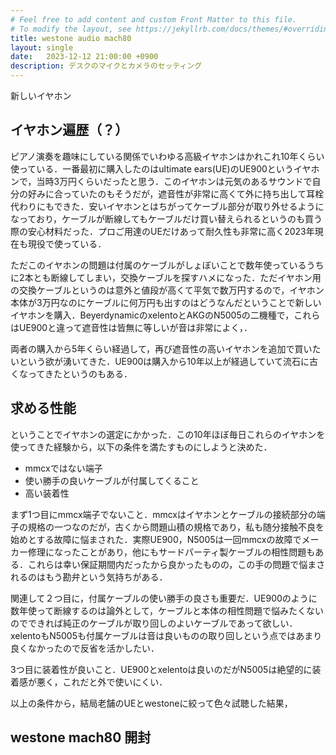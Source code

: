 ```yaml
---
# Feel free to add content and custom Front Matter to this file.
# To modify the layout, see https://jekyllrb.com/docs/themes/#overriding-theme-defaults
title: westone audio mach80
layout: single
date:   2023-12-12 21:00:00 +0900
description: デスクのマイクとカメラのセッティング
---
```


新しいイヤホン


## イヤホン遍歴（？）

ピアノ演奏を趣味にしている関係でいわゆる高級イヤホンはかれこれ10年くらい使っている．一番最初に購入したのはultimate ears(UE)のUE900というイヤホンで，当時3万円くらいだったと思う．このイヤホンは元気のあるサウンドで自分の好みに合っていたのもそうだが，遮音性が非常に高くて外に持ち出して耳栓代わりにもできた．安いイヤホンとはちがってケーブル部分が取り外せるようになっており，ケーブルが断線してもケーブルだけ買い替えられるというのも買う際の安心材料だった．プロご用達のUEだけあって耐久性も非常に高く2023年現在も現役で使っている．

ただこのイヤホンの問題は付属のケーブルがしょぼいことで数年使っているうちに2本とも断線してしまい，交換ケーブルを探すハメになった．ただイヤホン用の交換ケーブルというのは意外と値段が高くて平気で数万円するので，イヤホン本体が3万円なのにケーブルに何万円も出すのはどうなんだということで新しいイヤホンを購入．BeyerdynamicのxelentoとAKGのN5005の二機種で，これらはUE900と違って遮音性は皆無に等しいが音は非常によく，．

両者の購入から5年くらい経過して，再び遮音性の高いイヤホンを追加で買いたいという欲が湧いてきた．UE900は購入から10年以上が経過していて流石に古くなってきたというのもある．

## 求める性能

ということでイヤホンの選定にかかった．この10年ほぼ毎日これらのイヤホンを使ってきた経験から，以下の条件を満たすものにしようと決めた．

- mmcxではない端子
- 使い勝手の良いケーブルが付属してくること
- 高い装着性

まず1つ目にmmcx端子でないこと．mmcxはイヤホンとケーブルの接続部分の端子の規格の一つなのだが，古くから問題山積の規格であり，私も随分接触不良を始めとする故障に悩まされた．実際UE900，N5005は一回mmcxの故障でメーカー修理になったことがあり，他にもサードパーティ製ケーブルの相性問題もある．これらは幸い保証期間内だったから良かったものの，この手の問題で悩まされるのはもう勘弁という気持ちがある．

関連して２つ目に，付属ケーブルの使い勝手の良さも重要だ．UE900のように数年使って断線するのは論外として，ケーブルと本体の相性問題で悩みたくないのでできれば純正のケーブルが取り回しのよいケーブルであって欲しい．xelentoもN5005も付属ケーブルは音は良いものの取り回しという点ではあまり良くなかったので反省を活かしたい．

3つ目に装着性が良いこと．UE900とxelentoは良いのだがN5005は絶望的に装着感が悪く，これだと外で使いにくい．

以上の条件から，結局老舗のUEとwestoneに絞って色々試聴した結果，

## westone mach80 開封

